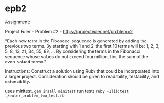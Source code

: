 # epb2

Assignment:

Project Euler - Problem #2 - https://projecteuler.net/problem=2

"Each new term in the Fibonacci sequence is generated by adding the previous two terms. By starting with 1 and 2, the first 10 terms will be:
1, 2, 3, 5, 8, 13, 21, 34, 55, 89, ...
By considering the terms in the Fibonacci sequence whose values do not exceed four million, find the sum of the even-valued terms."

Instructions: 
Construct a solution using Ruby that could be incorporated into a larger project. Consideration should be given to readability, testability, and extensibility. 

uses minitest, `gem insall minitest`
run tests `ruby -Ilib:test ./euler_problem_two_test.rb`
